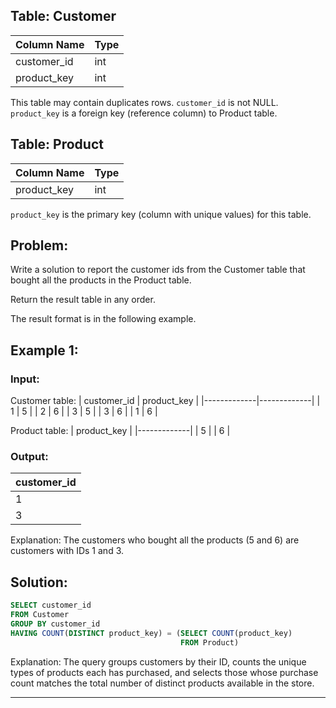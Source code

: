 ## Table: Customer

| Column Name | Type |
|-------------|------|
| customer_id | int  |
| product_key | int  |

This table may contain duplicates rows. 
`customer_id` is not NULL.
`product_key` is a foreign key (reference column) to Product table.
 

## Table: Product

| Column Name | Type |
|-------------|------|
| product_key | int  |

`product_key` is the primary key (column with unique values) for this table.
 
## Problem: 

Write a solution to report the customer ids from the Customer table that bought all the products in the Product table.

Return the result table in any order.

The result format is in the following example.

## Example 1:

### Input: 

Customer table:
| customer_id | product_key |
|-------------|-------------|
| 1           | 5           |
| 2           | 6           |
| 3           | 5           |
| 3           | 6           |
| 1           | 6           |


Product table:
| product_key |
|-------------|
| 5           |
| 6           |


### Output: 
| customer_id |
|-------------|
| 1           |
| 3           |

Explanation: 
The customers who bought all the products (5 and 6) are customers with IDs 1 and 3.

## Solution:

```sql
SELECT customer_id 
FROM Customer 
GROUP BY customer_id
HAVING COUNT(DISTINCT product_key) = (SELECT COUNT(product_key)  
                                      FROM Product)
```

Explanation: 
The query groups customers by their ID, counts the unique types of products each has purchased, and selects those whose purchase count matches the total number of distinct products available in the store.

---